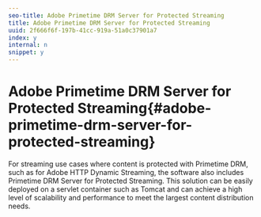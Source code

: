 ```yaml
---
seo-title: Adobe Primetime DRM Server for Protected Streaming
title: Adobe Primetime DRM Server for Protected Streaming
uuid: 2f666f6f-197b-41cc-919a-51a0c37901a7
index: y
internal: n
snippet: y
---
```


# Adobe Primetime DRM Server for Protected Streaming{#adobe-primetime-drm-server-for-protected-streaming}

For streaming use cases where content is protected with Primetime DRM, such as for Adobe HTTP Dynamic Streaming, the software also includes Primetime DRM Server for Protected Streaming. This solution can be easily deployed on a servlet container such as Tomcat and can achieve a high level of scalability and performance to meet the largest content distribution needs. 
